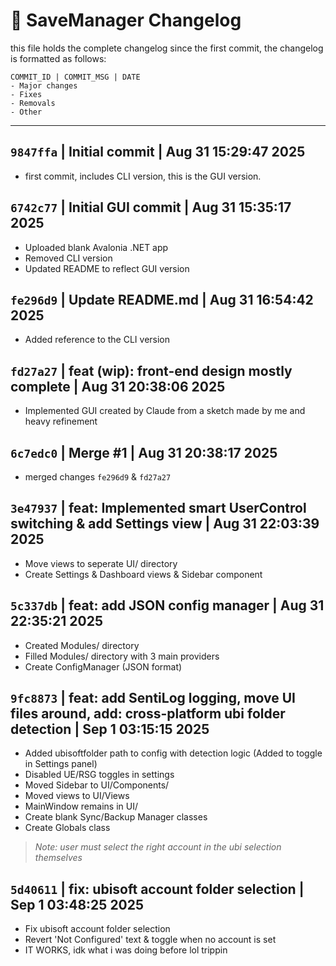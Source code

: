 # 📓 SaveManager Changelog
this file holds the complete changelog since the first commit, the changelog is formatted as follows:

```
COMMIT_ID | COMMIT_MSG | DATE 
- Major changes
- Fixes
- Removals
- Other
```

---

## ``9847ffa`` | Initial commit | Aug 31 15:29:47 2025
- first commit, includes CLI version, this is the GUI version.

## ``6742c77`` | Initial GUI commit | Aug 31 15:35:17 2025 
- Uploaded blank Avalonia .NET app
- Removed CLI version
- Updated README to reflect GUI version

## ``fe296d9`` | Update README.md | Aug 31 16:54:42 2025
- Added reference to the CLI version

## ``fd27a27`` | feat (wip): front-end design mostly complete | Aug 31 20:38:06 2025
- Implemented GUI created by Claude from a sketch made by me and heavy refinement

## ``6c7edc0`` | Merge #1 | Aug 31 20:38:17 2025
- merged changes ``fe296d9`` & ``fd27a27``

## ``3e47937`` | feat: Implemented smart UserControl switching & add Settings view | Aug 31 22:03:39 2025
- Move views to seperate UI/ directory
- Create Settings & Dashboard views & Sidebar component

## ``5c337db`` | feat: add JSON config manager | Aug 31 22:35:21 2025
- Created Modules/ directory
- Filled Modules/ directory with 3 main providers
- Create ConfigManager (JSON format)

## ``9fc8873`` | feat: add SentiLog logging, move UI files around, add: cross-platform ubi folder detection | Sep 1 03:15:15 2025 
- Added ubisoftfolder path to config with detection logic (Added to toggle in Settings panel)
- Disabled UE/RSG toggles in settings
- Moved Sidebar to UI/Components/
- Moved views to UI/Views
- MainWindow remains in UI/
- Create blank Sync/Backup Manager classes
- Create Globals class 
> _Note: user must select the right account in the ubi selection themselves_

## ``5d40611`` | fix: ubisoft account folder selection | Sep 1 03:48:25 2025
- Fix ubisoft account folder selection
- Revert 'Not Configured' text & toggle when no account is set
- IT WORKS, idk what i was doing before lol trippin